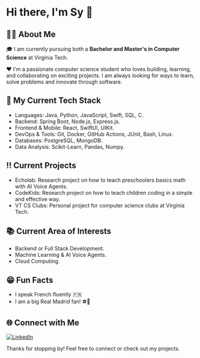 # Hi there, I'm Sy 👋

## 👨‍💻 About Me
🎓 I am currently pursuing both a **Bachelor and Master's in Computer Science** at Virginia Tech.<br>

❤️ I'm a passionate computer science student who loves building, learning, and collaborating on exciting projects. I am always looking for ways to learn, solve problems and innovate through software.

## 🚀 My Current Tech Stack
- Languages: Java, Python, JavaScript, Swift, SQL, C.
- Backend: Spring Boot, Node.js, Express.js.
- Frontend & Mobile: React, SwiftUI, UIKit.
- DevOps & Tools: Git, Docker, GitHub Actions, JUnit, Bash, Linux. 
- Databases: PostgreSQL, MongoDB.
- Data Analysis: Scikit-Learn, Pandas, Numpy.

## ‼️ Current Projects
- Echolab: Research project on how to teach preschoolers basics math with AI Voice Agents.
- CodeKids: Research project on how to teach children coding in a simple and effective way.
- VT CS Clubs: Personal project for computer science clubs at Virginia Tech.

## 📚 Current Area of Interests
- Backend or Full Stack Development.
- Machine Learning & AI Voice Agents.
- Cloud Computing.

## 😁 Fun Facts
- I speak French fluently 🇫🇷
- I am a big Real Madrid fan! ⚽️🤍

## 🌐 Connect with Me
[![LinkedIn](https://img.shields.io/badge/LinkedIn-blue?logo=linkedin&logoColor=white)](https://www.linkedin.com/in/sy-traore/)

Thanks for stopping by! Feel free to connect or check out my projects.
